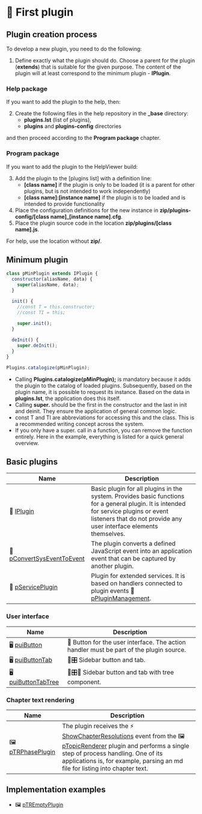 # 🧩 First plugin

## Plugin creation process

To develop a new plugin, you need to do the following:

1. Define exactly what the plugin should do. Choose a parent for the plugin (**extends**) that is suitable for the given purpose. The content of the plugin will at least correspond to the minimum plugin - **IPlugin**.

### Help package

If you want to add the plugin to the help, then:

2. Create the following files in the help repository in the **_base** directory:
   - **plugins.lst** (list of plugins),
   - **plugins** and **plugins-config** directories

and then proceed according to the **Program package** chapter.

### Program package

If you want to add the plugin to the HelpViewer build:

3. Add the plugin to the [plugins list] with a definition line: 
   - **[class name]** if the plugin is only to be loaded (it is a parent for other plugins, but is not intended to work independently)
   - **[class name]:[instance name]** if the plugin is to be loaded and is intended to provide functionality
4. Place the configuration definitions for the new instance in **zip/plugins-config/[class name]_[instance name].cfg**.
5. Place the plugin source code in the location **zip/plugins/[class name].js**.

For help, use the location without **zip/**.

## Minimum plugin

```javascript
class pMinPlugin extends IPlugin {
  constructor(aliasName, data) {
    super(aliasName, data);
  }

  init() {
    //const T = this.constructor;
    //const TI = this;
    
    super.init();
  }

  deInit() {
    super.deInit();
  }
}

Plugins.catalogize(pMinPlugin);

```

- Calling **Plugins.catalogize(pMinPlugin);** is mandatory because it adds the plugin to the catalog of loaded plugins. Subsequently, based on the plugin name, it is possible to request its instance. Based on the data in **plugins.lst**, the application does this itself.
- Calling **super.** should be the first in the constructor and the last in init and deinit. They ensure the application of general common logic.
- const T and TI are abbreviations for accessing this and the class. This is a recommended writing concept across the system.
- If you only have a super. call in a function, you can remove the function entirely. Here in the example, everything is listed for a quick general overview.

## Basic plugins

| Name | Description |
|---|---|
| 🔌 [IPlugin][IPlugin] | Basic plugin for all plugins in the system. Provides basic functions for a general plugin. It is intended for service plugins or event listeners that do not provide any user interface elements themselves. |
| 🔌 [pConvertSysEventToEvent][pConvertSysEventToEvent] | The plugin converts a defined JavaScript event into an application event that can be captured by another plugin. |
| 🔌 [pServicePlugin][pServicePlugin] | Plugin for extended services. It is based on handlers connected to plugin events 🔌 [pPluginManagement][pPluginManagement]. |

### User interface

| Name | Description |
|---|---|
| 🖥️ [puiButton][puiButton] | 🔘 Button for the user interface. The action handler must be part of the plugin source. |
| 🖥️ [puiButtonTab][puiButtonTab] | 🔘🎛️ Sidebar button and tab. |
| 🖥️ [puiButtonTabTree][puiButtonTabTree] | 🔘🎛️📂 Sidebar button and tab with tree component. |

### Chapter text rendering

| Name | Description |
|---|---|
| 🖼️ [pTRPhasePlugin][pTRPhasePlugin] | The plugin receives the ⚡ [ShowChapterResolutions][ShowChapterResolutions] event from the 🖼️ [pTopicRenderer][pTopicRenderer] plugin and performs a single step of process handling. One of its applications is, for example, parsing an md file for listing into chapter text. |

## Implementation examples

- 🖼️ [pTREmptyPlugin][pTREmptyPlugin]

[pTREmptyPlugin]: :_cpp:pTREmptyPlugin.md "Empty plugin"
[IPlugin]: :_plg:IPlugin.md "IPlugin"
[pConvertSysEventToEvent]: pConvertSysEventToEvent.md "pConvertSysEventToEvent"
[pTRPhasePlugin]: pTRPhasePlugin.md "pTRPhasePlugin"
[ShowChapterResolutions]: :_evt:ShowChapterResolutions.md "ShowChapterResolutions"
[pTopicRenderer]: pTopicRenderer.md "pTopicRenderer"
[puiButton]: puiButton.md "puiButton"
[puiButtonTab]:puiButtonTab.md "puiButtonTab"
[puiButtonTabTree]: puiButtonTabTree.md "puiButtonTabTree"
[plugins]: plugins.lst.md "List of plugins"
[pServicePlugin]: pServicePlugin.md "pServicePlugin"
[pPluginManagement]: :_plg:pPluginManagement.md "pPluginManagement"
